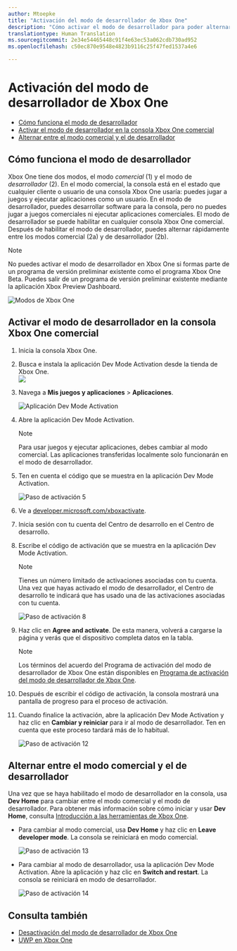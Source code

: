```yaml
---
author: Mtoepke
title: "Activación del modo de desarrollador de Xbox One"
description: "Cómo activar el modo de desarrollador para poder alternar entre el modo comercial y el modo de desarrollador."
translationtype: Human Translation
ms.sourcegitcommit: 2e34e54465448c91f4e63ec53a062cdb730ad952
ms.openlocfilehash: c50ec870e9548e4823b9116c25f47fed1537a4e6

---
```


# Activación del modo de desarrollador de Xbox One

* [Cómo funciona el modo de desarrollador](#how-developer-mode-works)
* [Activar el modo de desarrollador en la consola Xbox One comercial](#activate-developer-mode-on-your-retail-xbox-one-console)  
* [Alternar entre el modo comercial y el de desarrollador](#switch-between-retail-and-developer-mode)

## Cómo funciona el modo de desarrollador
Xbox One tiene dos modos, el modo *comercial* (1) y el modo de *desarrollador* (2). En el modo comercial, la consola está en el estado que cualquier cliente o usuario de una consola Xbox One usaría: puedes jugar a juegos y ejecutar aplicaciones como un usuario. En el modo de desarrollador, puedes desarrollar software para la consola, pero no puedes jugar a juegos comerciales ni ejecutar aplicaciones comerciales.
El modo de desarrollador se puede habilitar en cualquier consola Xbox One comercial. Después de habilitar el modo de desarrollador, puedes alternar rápidamente entre los modos comercial (2a) y de desarrollador (2b).

> [!NOTE]
> No puedes activar el modo de desarrollador en Xbox One si formas parte de un programa de versión preliminar existente como el programa Xbox One Beta. Puedes salir de un programa de versión preliminar existente mediante la aplicación Xbox Preview Dashboard. 

![Modos de Xbox One](images/dev-mode-flow.png)

## Activar el modo de desarrollador en la consola Xbox One comercial

1.  Inicia la consola Xbox One.

2.  Busca e instala la aplicación Dev Mode Activation desde la tienda de Xbox One.  
    ![](images/activation-store-search.png)

3.  Navega a **Mis juegos y aplicaciones** > **Aplicaciones**.

    ![Aplicación Dev Mode Activation](images/activation-step-3.png)
4. Abre la aplicación Dev Mode Activation.    
    
    > [!NOTE]
    > Para usar juegos y ejecutar aplicaciones, debes cambiar al modo comercial. Las aplicaciones transferidas localmente solo funcionarán en el modo de desarrollador.

5.  Ten en cuenta el código que se muestra en la aplicación Dev Mode Activation.  

    ![Paso de activación 5](images/activation-step-5.png)  
    
6.  Ve a [developer.microsoft.com/xboxactivate](https://developer.microsoft.com/xboxactivate).
7.  Inicia sesión con tu cuenta del Centro de desarrollo en el Centro de desarrollo.  
8.  Escribe el código de activación que se muestra en la aplicación Dev Mode Activation.   
   
    > [!NOTE]
    > Tienes un número limitado de activaciones asociadas con tu cuenta. Una vez que hayas activado el modo de desarrollador, el Centro de desarrollo te indicará que has usado una de las activaciones asociadas con tu cuenta. 
    
    ![Paso de activación 8](images/activation-step-8.png)    
    
9.  Haz clic en **Agree and activate**. De esta manera, volverá a cargarse la página y verás que el dispositivo completa datos en la tabla.
    
    > [!NOTE]
    > Los términos del acuerdo del Programa de activación del modo de desarrollador de Xbox One están disponibles en [Programa de activación del modo de desarrollador de Xbox One](http://go.microsoft.com/fwlink/p/?LinkId=760399).

10. Después de escribir el código de activación, la consola mostrará una pantalla de progreso para el proceso de activación.  
    
11. Cuando finalice la activación, abre la aplicación Dev Mode Activation y haz clic en **Cambiar y reiniciar** para ir al modo de desarrollador. Ten en cuenta que este proceso tardará más de lo habitual.  

    ![Paso de activación 12](images/activation-step-12.png)   
    

    
## Alternar entre el modo comercial y el de desarrollador
Una vez que se haya habilitado el modo de desarrollador en la consola, usa **Dev Home** para cambiar entre el modo comercial y el modo de desarrollador. Para obtener más información sobre cómo iniciar y usar **Dev Home**, consulta [Introducción a las herramientas de Xbox One](introduction-to-xbox-tools.md).

* Para cambiar al modo comercial, usa **Dev Home** y haz clic en **Leave developer mode**. La consola se reiniciará en modo comercial.    

  ![Paso de activación 13](images/activation-step-13.png)  
  
* Para cambiar al modo de desarrollador, usa la aplicación Dev Mode Activation. Abre la aplicación y haz clic en **Switch and restart**. La consola se reiniciará en modo de desarrollador.  

  ![Paso de activación 14](images/activation-step-12.png)  

## Consulta también
- [Desactivación del modo de desarrollador de Xbox One](devkit-deactivation.md)
- [UWP en Xbox One](index.md)



<!--HONumber=Aug16_HO4-->


